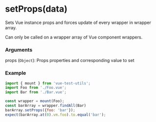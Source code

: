 # setProps(data)

Sets Vue instance props and forces update of every wrapper in wrapper array.

Can only be called on a wrapper array of Vue component wrappers.

### Arguments

props (`Object`): Props properties and corresponding value to set

### Example

```js
import { mount } from 'vue-test-utils';
import Foo from './Foo.vue';
import Bar from './Bar.vue';

const wrapper = mount(Foo);
const barArray = wrapper.findAll(Bar)
barArray.setProps({foo: 'bar'});
expect(barArray.at(0).vm.foo).to.equal('bar');
```

